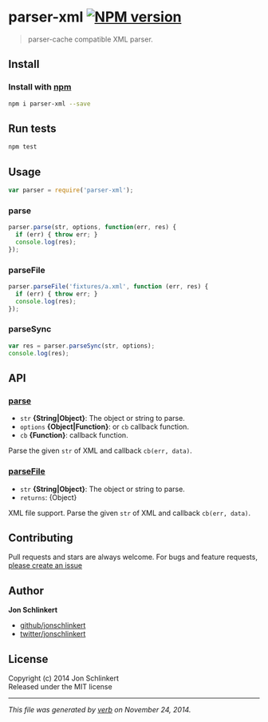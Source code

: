 # parser-xml [![NPM version](https://badge.fury.io/js/parser-xml.svg)](http://badge.fury.io/js/parser-xml)

> parser-cache compatible XML parser.

## Install

### Install with [npm](npmjs.org)

```bash
npm i parser-xml --save
```

## Run tests

```bash
npm test
```

## Usage
```js
var parser = require('parser-xml');
```

### parse

```js
parser.parse(str, options, function(err, res) {
  if (err) { throw err; }
  console.log(res);
});
```

### parseFile

```js
parser.parseFile('fixtures/a.xml', function (err, res) {
  if (err) { throw err; }
  console.log(res);
});
```

### parseSync

```js
var res = parser.parseSync(str, options);
console.log(res);
```

## API

### [parse](index.js#L32)

* `str` **{String|Object}**: The object or string to parse.    
* `options` **{Object|Function}**: or `cb` callback function.    
* `cb` **{Function}**: callback function.    

Parse the given `str` of XML and callback `cb(err, data)`.

### [parseFile](index.js#L60)

* `str` **{String|Object}**: The object or string to parse.    
* `returns`: {Object}  

XML file support. Parse the given `str` of XML and callback `cb(err, data)`.

## Contributing

Pull requests and stars are always welcome. For bugs and feature requests, [please create an issue](https://github.com/jonschlinkert/parser-xml/issues)

## Author

**Jon Schlinkert**
 
+ [github/jonschlinkert](https://github.com/jonschlinkert)
+ [twitter/jonschlinkert](http://twitter.com/jonschlinkert) 

## License
Copyright (c) 2014 Jon Schlinkert  
Released under the MIT license

***

_This file was generated by [verb](https://github.com/assemble/verb) on November 24, 2014._

[parser-cache]: https://github.com/jonschlinkert/parser-cache